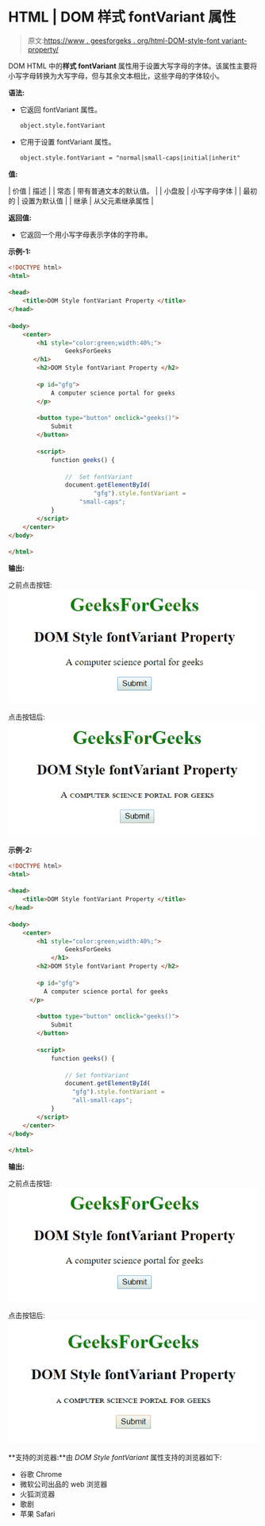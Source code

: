 # HTML | DOM 样式 fontVariant 属性

> 原文:[https://www . geesforgeks . org/html-DOM-style-font variant-property/](https://www.geeksforgeeks.org/html-dom-style-fontvariant-property/)

DOM HTML 中的**样式 fontVariant** 属性用于设置大写字母的字体。该属性主要将小写字母转换为大写字母，但与其余文本相比，这些字母的字体较小。

**语法:**

*   它返回 fontVariant 属性。

    ```html
    object.style.fontVariant
    ```

*   它用于设置 fontVariant 属性。

    ```html
    object.style.fontVariant = "normal|small-caps|initial|inherit"
    ```

**值:**

| 价值 | 描述 |
| 常态 | 带有普通文本的默认值。 |
| 小盘股 | 小写字母字体 |
| 最初的 | 设置为默认值 |
| 继承 | 从父元素继承属性 |

**返回值:**

*   它返回一个用小写字母表示字体的字符串。

**示例-1:**

```html
<!DOCTYPE html>
<html>

<head>
    <title>DOM Style fontVariant Property </title>
</head>

<body>
    <center>
        <h1 style="color:green;width:40%;"> 
                GeeksForGeeks 
       </h1>
        <h2>DOM Style fontVariant Property </h2>

        <p id="gfg">
            A computer science portal for geeks
        </p>

        <button type="button" onclick="geeks()">
            Submit
        </button>

        <script>
            function geeks() {

                //  Set fontVariant
                document.getElementById(
                        "gfg").style.fontVariant =
                    "small-caps";
            }
        </script>
    </center>
</body>

</html>
```

**输出:**

之前点击按钮:
![](img/c066c1940fdcf90d3dfd7edb27d44d2d.png)

点击按钮后:
![](img/9d8560bf1bff1abf93474b246db491aa.png)

**示例-2:**

```html
<!DOCTYPE html>
<html>

<head>
    <title>DOM Style fontVariant Property </title>
</head>

<body>
    <center>
        <h1 style="color:green;width:40%;"> 
                GeeksForGeeks 
            </h1>
        <h2>DOM Style fontVariant Property </h2>

        <p id="gfg">
          A computer science portal for geeks
      </p>

        <button type="button" onclick="geeks()">
            Submit
        </button>

        <script>
            function geeks() {

                // Set fontVariant
                document.getElementById(
                  "gfg").style.fontVariant = 
                  "all-small-caps";
            }
        </script>
    </center>
</body>

</html>
```

**输出:**

之前点击按钮:
![](img/c066c1940fdcf90d3dfd7edb27d44d2d.png)

点击按钮后:
![](img/3825157f8ce2703dc8611c83a8feed1d.png)

**支持的浏览器:**由 *DOM Style fontVariant* 属性支持的浏览器如下:

*   谷歌 Chrome
*   微软公司出品的 web 浏览器
*   火狐浏览器
*   歌剧
*   苹果 Safari